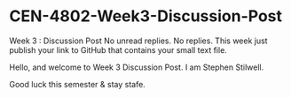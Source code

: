 # CEN-4802-Week3-Discussion-Post
Week 3 : Discussion Post No unread replies. No replies. This week just publish your link to GitHub that contains your small text file.

Hello, and welcome to Week 3 Discussion Post. 
I am Stephen Stilwell. 

Good luck this semester & stay stafe.

